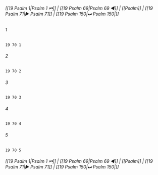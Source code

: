 
###### [[19 Psalm 1|Psalm 1 ⏮]] | [[19 Psalm 69|Psalm 69 ◀]] | [[Psalm]] | [[19 Psalm 71|▶ Psalm 71]] | [[19 Psalm 150|⏭ Psalm 150|]]

###### 1
``` verse
19 70 1 
```
###### 2
``` verse
19 70 2 
```
###### 3
``` verse
19 70 3 
```
###### 4
``` verse
19 70 4 
```
###### 5
``` verse
19 70 5 
```

###### [[19 Psalm 1|Psalm 1 ⏮]] | [[19 Psalm 69|Psalm 69 ◀]] | [[Psalm]] | [[19 Psalm 71|▶ Psalm 71]] | [[19 Psalm 150|⏭ Psalm 150|]]

